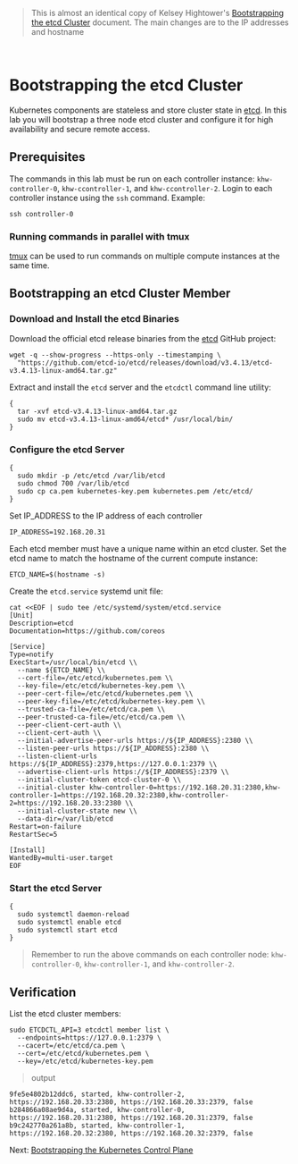 > This is almost an identical copy of Kelsey Hightower's [Bootstrapping the etcd Cluster](https://github.com/kelseyhightower/kubernetes-the-hard-way/blob/master/docs/07-bootstrapping-etcd.md) document.  The main changes are to the IP addresses and hostname
<br />

# Bootstrapping the etcd Cluster

Kubernetes components are stateless and store cluster state in [etcd](https://github.com/etcd-io/etcd). In this lab you will bootstrap a three node etcd cluster and configure it for high availability and secure remote access.

## Prerequisites

The commands in this lab must be run on each controller instance: `khw-controller-0`, `khw-ccontroller-1`, and `khw-ccontroller-2`. Login to each controller instance using the `ssh` command. Example:

```
ssh controller-0
```

### Running commands in parallel with tmux

[tmux](https://github.com/tmux/tmux/wiki) can be used to run commands on multiple compute instances at the same time. 

## Bootstrapping an etcd Cluster Member

### Download and Install the etcd Binaries

Download the official etcd release binaries from the [etcd](https://github.com/etcd-io/etcd) GitHub project:

```
wget -q --show-progress --https-only --timestamping \
  "https://github.com/etcd-io/etcd/releases/download/v3.4.13/etcd-v3.4.13-linux-amd64.tar.gz"
```

Extract and install the `etcd` server and the `etcdctl` command line utility:

```
{
  tar -xvf etcd-v3.4.13-linux-amd64.tar.gz
  sudo mv etcd-v3.4.13-linux-amd64/etcd* /usr/local/bin/
}
```

### Configure the etcd Server

```
{
  sudo mkdir -p /etc/etcd /var/lib/etcd
  sudo chmod 700 /var/lib/etcd
  sudo cp ca.pem kubernetes-key.pem kubernetes.pem /etc/etcd/
}
```

Set IP_ADDRESS to the IP address of each controller

```
IP_ADDRESS=192.168.20.31
```

Each etcd member must have a unique name within an etcd cluster. Set the etcd name to match the hostname of the current compute instance:

```
ETCD_NAME=$(hostname -s)
```

Create the `etcd.service` systemd unit file:

```
cat <<EOF | sudo tee /etc/systemd/system/etcd.service
[Unit]
Description=etcd
Documentation=https://github.com/coreos

[Service]
Type=notify
ExecStart=/usr/local/bin/etcd \\
  --name ${ETCD_NAME} \\
  --cert-file=/etc/etcd/kubernetes.pem \\
  --key-file=/etc/etcd/kubernetes-key.pem \\
  --peer-cert-file=/etc/etcd/kubernetes.pem \\
  --peer-key-file=/etc/etcd/kubernetes-key.pem \\
  --trusted-ca-file=/etc/etcd/ca.pem \\
  --peer-trusted-ca-file=/etc/etcd/ca.pem \\
  --peer-client-cert-auth \\
  --client-cert-auth \\
  --initial-advertise-peer-urls https://${IP_ADDRESS}:2380 \\
  --listen-peer-urls https://${IP_ADDRESS}:2380 \\
  --listen-client-urls https://${IP_ADDRESS}:2379,https://127.0.0.1:2379 \\
  --advertise-client-urls https://${IP_ADDRESS}:2379 \\
  --initial-cluster-token etcd-cluster-0 \\
  --initial-cluster khw-controller-0=https://192.168.20.31:2380,khw-controller-1=https://192.168.20.32:2380,khw-controller-2=https://192.168.20.33:2380 \\
  --initial-cluster-state new \\
  --data-dir=/var/lib/etcd
Restart=on-failure
RestartSec=5

[Install]
WantedBy=multi-user.target
EOF
```

### Start the etcd Server

```
{
  sudo systemctl daemon-reload
  sudo systemctl enable etcd
  sudo systemctl start etcd
}
```

> Remember to run the above commands on each controller node: `khw-controller-0`, `khw-controller-1`, and `khw-controller-2`.

## Verification

List the etcd cluster members:

```
sudo ETCDCTL_API=3 etcdctl member list \
  --endpoints=https://127.0.0.1:2379 \
  --cacert=/etc/etcd/ca.pem \
  --cert=/etc/etcd/kubernetes.pem \
  --key=/etc/etcd/kubernetes-key.pem
```

> output

```
9fe5e4802b12ddc6, started, khw-controller-2, https://192.168.20.33:2380, https://192.168.20.33:2379, false
b284866a08ae9d4a, started, khw-controller-0, https://192.168.20.31:2380, https://192.168.20.31:2379, false
b9c242770a261a8b, started, khw-controller-1, https://192.168.20.32:2380, https://192.168.20.32:2379, false
```

Next: [Bootstrapping the Kubernetes Control Plane](08-bootstrapping-kubernetes-controllers.md)